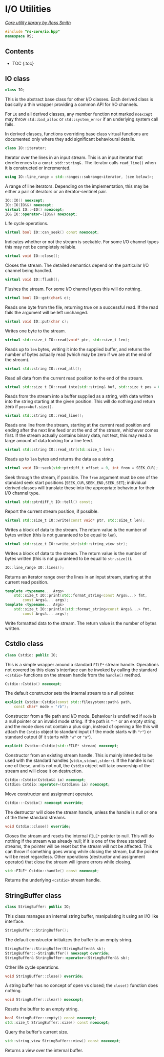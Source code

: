# I/O Utilities

_[Core utility library by Ross Smith](index.html)_

```c++
#include "rs-core/io.hpp"
namespace RS;
```

## Contents

* TOC
{:toc}

## IO class

```c++
class IO;
```

This is the abstract base class for other I/O classes. Each derived class is
basically a thin wrapper providing a common API for I/O channels.

For `IO` and all derived classes, any member function not marked `noexcept`
may throw `std::bad_alloc` or `std::system_error` if an underlying system
call fails.

In derived classes, functions overriding base class virtual functions are
documented only where they add significant behavioural details.

```c++
class IO::iterator;
```

Iterator over the lines in an input stream. This is an input iterator that
dereferences to a `const std::string&.` The iterator calls `read_line()` when
it is constructed or incremented.

```c++
using IO::line_range = std::ranges::subrange<iterator, [see below]>;
```

A range of line iterators. Depending on the implementation, this may be either
a pair of iterators or an iterator-sentinel pair.

```c++
IO::IO() noexcept;
IO::IO(IO&&) noexcept;
virtual IO::~IO() noexcept;
IO& IO::operator=(IO&&) noexcept;
```

Life cycle operations.

```c++
virtual bool IO::can_seek() const noexcept;
```

Indicates whether or not the stream is seekable. For some I/O channel types
this may not be completely reliable.

```c++
virtual void IO::close();
```

Closes the stream. The detailed semantics depend on the particular I/O channel
being handled.

```c++
virtual void IO::flush();
```

Flushes the stream. For some I/O channel types this will do nothing.

```c++
virtual bool IO::get(char& c);
```

Reads one byte from the file, returning true on a successful read. If the read
fails the argument will be left unchanged.

```c++
virtual void IO::put(char c);
```

Writes one byte to the stream.

```c++
virtual std::size_t IO::read(void* ptr, std::size_t len);
```

Reads up to `len` bytes, writing it into the supplied buffer, and returns the
number of bytes actually read (which may be zero if we are at the end of the
stream).

```c++
virtual std::string IO::read_all();
```

Read all data from the current read position to the end of the stream.

```c++
virtual std::size_t IO::read_into(std::string& buf, std::size_t pos = 0);
```

Reads from the stream into a buffer supplied as a string, with data written
into the string starting at the given position. This will do nothing and
return zero if `pos>=buf.size().`

```c++
virtual std::string IO::read_line();
```

Reads one line from the stream, starting at the current read position and
ending after the next line feed or at the end of the stream, whichever comes
first. If the stream actually contains binary data, not text, this may read a
large amount of data looking for a line feed.

```c++
virtual std::string IO::read_str(std::size_t len);
```

Reads up to `len` bytes and returns the data as a string.

```c++
virtual void IO::seek(std::ptrdiff_t offset = 0, int from = SEEK_CUR);
```

Seek through the stream, if possible. The `from` argument must be one of the
standard seek start positions (`SEEK_CUR,SEEK_END,SEEK_SET`); individual
derived classes will translate these into the appropriate behaviour for their
I/O channel type.

```c++
virtual std::ptrdiff_t IO::tell() const;
```

Report the current stream position, if possible.

```c++
virtual std::size_t IO::write(const void* ptr, std::size_t len);
```

Writes a block of data to the stream. The return value is the number of bytes
written (this is not guaranteed to be equal to `len`).

```c++
virtual std::size_t IO::write_str(std::string_view str);
```

Writes a block of data to the stream. The return value is the number of bytes
written (this is not guaranteed to be equal to `str.size()`).

```c++
IO::line_range IO::lines();
```

Returns an iterator range over the lines in an input stream, starting at the
current read position.

```c++
template <typename... Args>
    std::size_t IO::print(std::format_string<const Args&...> fmt,
        const Args&... args);
template <typename... Args>
    std::size_t IO::println(std::format_string<const Args&...> fmt,
        const Args&... args);
```

Write formatted data to the stream. The return value is the number of bytes
written.

## Cstdio class

```c++
class Cstdio: public IO;
```

This is a simple wrapper around a standard `FILE*` stream handle. Operations
not covered by this class's interface can be invoked by calling the standard
`<cstdio>` functions on the stream handle from the `handle()` method.

```c++
Cstdio::Cstdio() noexcept;
```

The default constructor sets the internal stream to a null pointer.

```c++
explicit Cstdio::Cstdio(const std::filesystem::path& path,
    const char* mode = "rb");
```

Constructor from a file path and I/O mode. Behaviour is undefined if `mode` is
a null pointer or an invalid mode string. If the path is `"-"` or an empty
string, and the mode does not contain a plus sign, instead of opening a file
this will attach the `Cstdio` object to standard input (if the mode starts
with `"r"`) or standard output (if it starts with `"w"` or `"a"`).

```c++
explicit Cstdio::Cstdio(std::FILE* stream) noexcept;
```

Constructor from an existing stream handle. This is mainly intended to be used
with the standard handles (`stdin,stdout,stderr`). If the handle is not one
of these, and is not null, the `Cstdio` object will take ownership of the
stream and will close it on destruction.

```c++
Cstdio::Cstdio(Cstdio&& io) noexcept;
Cstdio& Cstdio::operator=(Cstdio&& io) noexcept;
```

Move constructor and assignment operator.

```c++
Cstdio::~Cstdio() noexcept override;
```

The destructor will close the stream handle, unless the handle is null or one
of the three standard streams.

```c++
void Cstdio::close() override;
```

Closes the stream and resets the internal `FILE*` pointer to null. This will
do nothing if the stream was already null; if it is one of the three standard
streams, the pointer will be reset but the stream will not be affected. This
can throw if something goes wrong while closing the stream, but the pointer
will be reset regardless. Other operations (destructor and assignment
operator) that close the stream will ignore errors while closing.

```c++
std::FILE* Cstdio::handle() const noexcept;
```

Returns the underlying `<cstdio>` stream handle.

## StringBuffer class

```c++
class StringBuffer: public IO;
```

This class manages an internal string buffer, manipulating it using an I/O
like interface.

```c++
StringBuffer::StringBuffer();
```

The default constructor initializes the buffer to an empty string.

```c++
StringBuffer::StringBuffer(StringBuffer&& sb);
StringBuffer::~StringBuffer() noexcept override;
StringBuffer& StringBuffer::operator=(StringBuffer&& sb);
```

Other life cycle operations.

```c++
void StringBuffer::close() override;
```

A string buffer has no concept of open vs closed; the `close()` function does
nothing.

```c++
void StringBuffer::clear() noexcept;
```

Resets the buffer to an empty string.

```c++
bool StringBuffer::empty() const noexcept;
std::size_t StringBuffer::size() const noexcept;
```

Query the buffer's current size.

```c++
std::string_view StringBuffer::view() const noexcept;
```

Returns a view over the internal buffer.
